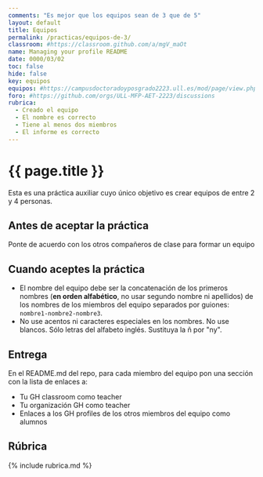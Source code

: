 ```yaml
---
comments: "Es mejor que los equipos sean de 3 que de 5"
layout: default
title: Equipos
permalink: /practicas/equipos-de-3/
classroom: #https://classroom.github.com/a/mgV_maOt
name: Managing your profile README
date: 0000/03/02
toc: false
hide: false
key: equipos
equipos: #https://campusdoctoradoyposgrado2223.ull.es/mod/page/view.php?id=839
foro: #https://github.com/orgs/ULL-MFP-AET-2223/discussions
rubrica:
  - Creado el equipo
  - El nombre es correcto
  - Tiene al menos dos miembros
  - El informe es correcto
---
```


# {{ page.title }}

Esta es una práctica auxiliar cuyo único objetivo es crear equipos de entre 2 y 4 personas. 

## Antes de aceptar la práctica

Ponte de acuerdo con los otros compañeros de clase para formar un equipo
  
## Cuando aceptes la práctica

* El nombre del equipo debe ser la concatenación de los primeros nombres (**en orden alfabético**, no usar segundo nombre ni apellidos) de los nombres de los miembros del equipo separados por guiones: `nombre1-nombre2-nombre3`.
* No use acentos ni caracteres especiales en los nombres. No use blancos. Sólo letras del alfabeto inglés. Sustituya la ñ por "ny".

## Entrega 

En el README.md del repo, para cada miembro del equipo  pon una sección con la lista de enlaces a:

* Tu GH classroom como teacher
* Tu organización GH como teacher
* Enlaces a los GH profiles de los otros miembros del equipo como alumnos

## Rúbrica

{% include rubrica.md %}